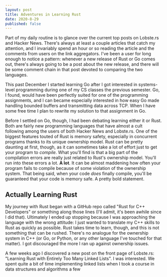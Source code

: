 ```yaml
---
layout: post
title: Adventures in Learning Rust
date: 2020-8-29
published: false
---
```

Part of my daily routine is to glance over the current top posts on Lobste.rs and Hacker News. There's always
at least a couple articles that catch my attention, and I invariably spend an hour or so reading the article
and the comments from users on the link aggregators. I've been a user for long enough to notice a pattern:
whenever a new release of Rust or Go comes out, there's always going to be a post about the new release,
and there will be some comment chain in that post devoted to comparing the two languages. 

This past December I started learning Go after I got interested in systems-level programming during one of my
CS classes the previous semester. Go, I found, would have been perfectly suited for one of the programming
assignments, and I can became especially interested in how easy Go made handling bounded buffers and transmitting
data across TCP. When I have some free time I plan to rewrite my solution to that assignment in Go.

Before I settled on Go, though, I had been debating learning either it or Rust. Both are fairly new programming
languages that have almost a cult following among the users of both Hacker News and Lobste.rs. One of the biggest
features touted of Rust is memory safety, especially in concurrent programs thanks to its unique ownership model.
Rust can be pretty daunting at first, though, as it can sometimes take a lot of effort just to get your program
to _compile_. What you'll find is that a big part of the compilation errors are really just related to Rust's
ownership model. You'll run into these errors a lot. **A lot**. It can be almost maddening how often your
program fails to compile because of some violation of the ownership system. That being said, when your code
_does_ finally compile, you'll be guaranteed that your code is memory safe. A pretty bold statement.

## Actually Learning Rust

My journey with Rust began with a GitHub repo called "Rust for C++ Developers" or something along those lines
(I'll admit, it's been awhile since I did that). Ultimately I ended up stopping because I was approaching the
language with the wrong attitude: I just wanted to translate my C++ skills to Rust as quickly as possible. Rust
takes time to learn, though, and this is not something that can be rushed. There's no analogue for the ownership
system in C++ (or Go, or Python, or any other language I've touched for that matter). I got discouraged the more
I ran up against ownership issues. 

A few weeks ago I discovered a new post on the front page of Lobste.rs: "Learning Rust with Entirely Too Many
Linked Lists". I was interested. We spent quite a bit of time implementing linked lists when I took a course in
data structures and algorithms a few 